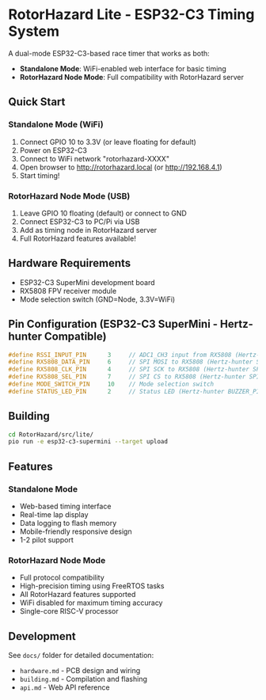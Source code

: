 # RotorHazard Lite - ESP32-C3 Timing System

A dual-mode ESP32-C3-based race timer that works as both:
- **Standalone Mode**: WiFi-enabled web interface for basic timing
- **RotorHazard Node Mode**: Full compatibility with RotorHazard server

## Quick Start

### Standalone Mode (WiFi)
1. Connect GPIO 10 to 3.3V (or leave floating for default)
2. Power on ESP32-C3
3. Connect to WiFi network "rotorhazard-XXXX"
4. Open browser to http://rotorhazard.local (or http://192.168.4.1)
5. Start timing!

### RotorHazard Node Mode (USB)
1. Leave GPIO 10 floating (default) or connect to GND
2. Connect ESP32-C3 to PC/Pi via USB
3. Add as timing node in RotorHazard server
4. Full RotorHazard features available!

## Hardware Requirements

- ESP32-C3 SuperMini development board 
- RX5808 FPV receiver module
- Mode selection switch (GND=Node, 3.3V=WiFi)

## Pin Configuration (ESP32-C3 SuperMini - Hertz-hunter Compatible)

```cpp
#define RSSI_INPUT_PIN      3     // ADC1_CH3 input from RX5808 (Hertz-hunter RSSI_PIN)
#define RX5808_DATA_PIN     6     // SPI MOSI to RX5808 (Hertz-hunter SPI_DATA_PIN)
#define RX5808_CLK_PIN      4     // SPI SCK to RX5808 (Hertz-hunter SPI_CLK_PIN)
#define RX5808_SEL_PIN      7     // SPI CS to RX5808 (Hertz-hunter SPI_LE_PIN)
#define MODE_SWITCH_PIN     10    // Mode selection switch
#define STATUS_LED_PIN      2     // Status LED (Hertz-hunter BUZZER_PIN)
```

## Building

```bash
cd RotorHazard/src/lite/
pio run -e esp32-c3-supermini --target upload
```

## Features

### Standalone Mode
- Web-based timing interface
- Real-time lap display
- Data logging to flash memory
- Mobile-friendly responsive design
- 1-2 pilot support

### RotorHazard Node Mode  
- Full protocol compatibility
- High-precision timing using FreeRTOS tasks
- All RotorHazard features supported
- WiFi disabled for maximum timing accuracy
- Single-core RISC-V processor

## Development

See `docs/` folder for detailed documentation:
- `hardware.md` - PCB design and wiring
- `building.md` - Compilation and flashing
- `api.md` - Web API reference
